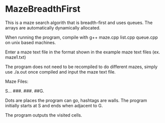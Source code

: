 # MazeBreadthFirst

This is a maze search algorith that is breadth-first and uses queues. The arrays are automatically dynamically allocated.

When running the program, compile with g++ maze.cpp list.cpp queue.cpp on unix based machines.

Enter a maze text file in the format shown in the example maze text files (ex. maze1.txt)

The program does not need to be recompiled to do different mazes, simply use ./a.out once compiled and input the maze text file.


Maze Files:

S...
###.
###.
##G.

Dots are places the program can go, hashtags are walls. The program initially starts at S and ends when adjacent to G. 

The program outputs the visited cells. 
